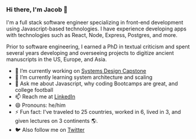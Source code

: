 ### Hi there, I'm Jacob 👋

I'm a full stack software engineer specializing in front-end development using Javascript-based technologies. I have experience developing apps with technologies such as React, Node, Express, Postgres, and more.

Prior to software engineering, I earned a PhD in textual criticism and spent several years developing and overseeing projects to digitize ancient manuscripts in the US, Europe, and Asia.

- 🔭 I’m currently working on <a href="https://github.com/JacobWPeterson/Reviews" target="_blank">Systems Design Capstone</a>
- 🌱 I’m currently learning system architecture and scaling
- 💬 Ask me about Javascript, why coding Bootcamps are great, and college football
- 📫 Reach me at <a href="https://www.linkedin.com/in/jacobwpeterson/" target="_blank">LinkedIn</a>
- 😄 Pronouns: he/him
- ⚡ Fun fact: I've traveled to 25 countries, worked in 6, lived in 3, and given lectures on 3 continents 🌎.
- 🐦 Also follow me on <a href="https://twitter.com/jacobwpeterson" target="_blank">Twitter</a>
